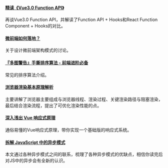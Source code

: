 
#### [精读《Vue3.0 Function API》](https://github.com/dt-fe/weekly/blob/v2/109.%E7%B2%BE%E8%AF%BB%E3%80%8AVue3.0%20Function%20API%E3%80%8B.md)
再谈Vue3.0 Function API，并解读了Function API + Hooks和React Function Component + Hooks的对比。

#### [微前端如何落地？](https://mp.weixin.qq.com/s/EYJcIteI2FjbtUnZASPSoQ)
关于设计微前端架构模式的讨论。

#### [『多图警告』手撕排序算法 - 前端进阶必备](https://mp.weixin.qq.com/s/XS_0BInsefPxMcnnEmaxtw)
常见的排序算法介绍。

#### [浏览器渲染基本原理解析](https://mp.weixin.qq.com/s/njwpsI-5T2mewPYjNef0jA)
主要讲解了浏览器主要组成与浏览器线程、渲染过程、关键渲染路径与阻塞渲染，最后结合渲染流程，提出了可优化渲染性能的点。

#### [深入浅出 Vue 响应式原理](https://mp.weixin.qq.com/s/6D3jTFEJ0FuHptjmeTjeNw)
通俗易懂的Vue响应式原理，带你实现一个基础版的响应式系统。

#### [拆解 JavaScript 中的异步模式](https://mp.weixin.qq.com/s/6OxtIrwF8kRqlh1dddUbQg)
本文通过各种异步模式之间的联系，梳理了各种异步模式的优缺点，相信你读完后对JS中的异步会有全新的认识。
